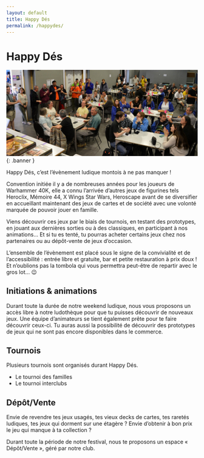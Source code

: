 ```yaml
---
layout: default
title: Happy Dés
permalink: /happydes/
---
```


# Happy Dés

![](/assets/banner_happydes.jpg){: .banner }

Happy Dés, c’est l’évènement ludique montois à ne pas manquer !

Convention initiée il y a de nombreuses années pour les joueurs de Warhammer 40K, elle a connu l’arrivée d’autres jeux de figurines tels Heroclix, Mémoire 44, X Wings Star Wars, Heroscape avant de se diversifier en accueillant maintenant des jeux de cartes et de société avec une volonté marquée de pouvoir jouer en famille.

Viens découvrir ces jeux par le biais de tournois, en testant des prototypes, en jouant aux dernières sorties ou à des classiques, en participant à nos animations… Et si tu es tenté, tu pourras acheter certains jeux chez nos partenaires ou au dépôt-vente de jeux d’occasion.

L’ensemble de l’évènement est placé sous le signe de la convivialité et de l’accessibilité : entrée libre et gratuite, bar et petite restauration à prix doux ! Et n’oublions pas la tombola qui vous permettra peut-être de repartir avec le gros lot… 😉

## Initiations & animations
Durant toute la durée de notre weekend ludique, nous vous proposons un accès libre à notre ludothèque pour que tu puisses découvrir de nouveaux jeux. Une équipe d’animateurs se tient également prête pour te faire découvrir ceux-ci. Tu auras aussi la possibilité de découvrir des prototypes de jeux qui ne sont pas encore disponibles dans le commerce.

## Tournois
Plusieurs tournois sont organisés durant Happy Dés.

- Le tournoi des familles
- Le tournoi interclubs

## Dépôt/Vente
Envie de revendre tes jeux usagés, tes vieux decks de cartes, tes raretés ludiques, tes jeux qui dorment sur une étagère ?
Envie d’obtenir à bon prix le jeu qui manque à ta collection ?

Durant toute la période de notre festival, nous te proposons un espace « Dépôt/Vente », géré par notre club.